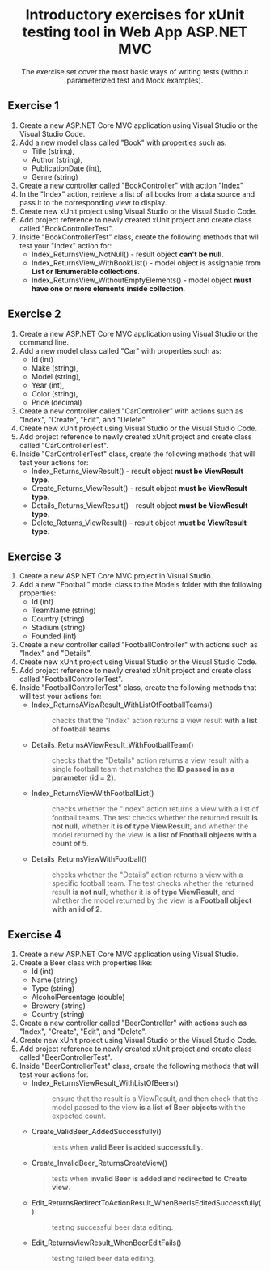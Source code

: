 <div align="center">

<!-- title -->

# Introductory exercises for xUnit testing tool in Web App ASP.NET MVC

<!-- description -->

The exercise set cover the most basic ways of writing tests (without parameterized test and Mock examples).

</div>

## Exercise 1

1. Create a new ASP.NET Core MVC application using Visual Studio or the Visual Studio Code.
2. Add a new model class called "Book" with properties such as:
	* Title (string), 
	* Author (string), 
	* PublicationDate (int), 
	* Genre (string)
3. Create a new controller called "BookController" with action "Index"
4. In the "Index" action, retrieve a list of all books from a data source and pass it to the corresponding view to display.
5. Create new xUnit project using Visual Studio or the Visual Studio Code.
6. Add project reference to newly created xUnit project and create class called "BookControllerTest".
7. Inside "BookControllerTest" class, create the following methods that will test your "Index" action for:
	* Index_ReturnsView_NotNull() - result object **can't be null**.
	* Index_ReturnsView_WithBookList() - model object is assignable from **List<Book> or IEnumerable<Book> collections**.
	* Index_ReturnsView_WithoutEmptyElements() - model object **must have one or more elements inside collection**.

## Exercise 2

1. Create a new ASP.NET Core MVC application using Visual Studio or the command line.
2. Add a new model class called "Car" with properties such as:
	* Id (int)
    * Make (string),
    * Model (string),
    * Year (int),
    * Color (string),
    * Price (decimal)
3. Create a new controller called "CarController" with actions such as "Index", "Create", "Edit", and "Delete".
4. Create new xUnit project using Visual Studio or the Visual Studio Code.
5. Add project reference to newly created xUnit project and create class called "CarControllerTest".
6. Inside "CarControllerTest" class, create the following methods that will test your actions for:
	* Index_Returns_ViewResult() - result object **must be ViewResult type**.
	* Create_Returns_ViewResult() - result object **must be ViewResult type**.
	* Details_Returns_ViewResult() - result object **must be ViewResult type**.
	* Delete_Returns_ViewResult() - result object **must be ViewResult type**.


## Exercise 3

1. Create a new ASP.NET Core MVC project in Visual Studio.
2. Add a new "Football" model class to the Models folder with the following properties:
	* Id (int)
	* TeamName (string)
	* Country (string)
	* Stadium (string)
	* Founded (int)
3. Create a new controller called "FootballController" with actions such as "Index" and "Details".
4. Create new xUnit project using Visual Studio or the Visual Studio Code.
5. Add project reference to newly created xUnit project and create class called "FootballControllerTest".
6. Inside "FootballControllerTest" class, create the following methods that will test your actions for:
	* Index_ReturnsAViewResult_WithListOfFootballTeams()
		> checks that the "Index" action returns a view result **with a list of football teams**
	* Details_ReturnsAViewResult_WithFootballTeam()
		> checks that the "Details" action returns a view result with a single football team that matches the **ID passed in as a parameter (id = 2)**.
	* Index_ReturnsViewWithFootballList()
		> checks whether the "Index" action returns a view with a list of football teams. The test checks whether the returned result **is not null**, whether it **is of type ViewResult**, and whether the model returned by the view **is a list of Football objects with a count of 5**.
	* Details_ReturnsViewWithFootball()
		> checks whether the "Details" action returns a view with a specific football team. The test checks whether the returned result **is not null**, whether it **is of type ViewResult**, and whether the model returned by the view **is a Football object with an id of 2**.


## Exercise 4

1. Create a new ASP.NET Core MVC application using Visual Studio.
2. Create a Beer class with properties like:
	* Id (int)
	* Name (string)
	* Type (string)
	* AlcoholPercentage (double)
	* Brewery (string)
	* Country (string)
3. Create a new controller called "BeerController" with actions such as "Index", "Create", "Edit", and "Delete".
4. Create new xUnit project using Visual Studio or the Visual Studio Code.
5. Add project reference to newly created xUnit project and create class called "BeerControllerTest".
6. Inside "BeerControllerTest" class, create the following methods that will test your actions for:
	* Index_ReturnsViewResult_WithListOfBeers()
		> ensure that the result is a ViewResult, and then check that the model passed to the view **is a list of Beer objects** with the expected count.
	* Create_ValidBeer_AddedSuccessfully()
		> tests when **valid Beer is added successfully**. 
	* Create_InvalidBeer_ReturnsCreateView()
	 	> tests when **invalid Beer is added and redirected to Create view**.
	* Edit_ReturnsRedirectToActionResult_WhenBeerIsEditedSuccessfully()
		> testing successful beer data editing.
	* Edit_ReturnsViewResult_WhenBeerEditFails()
		> testing failed beer data editing.